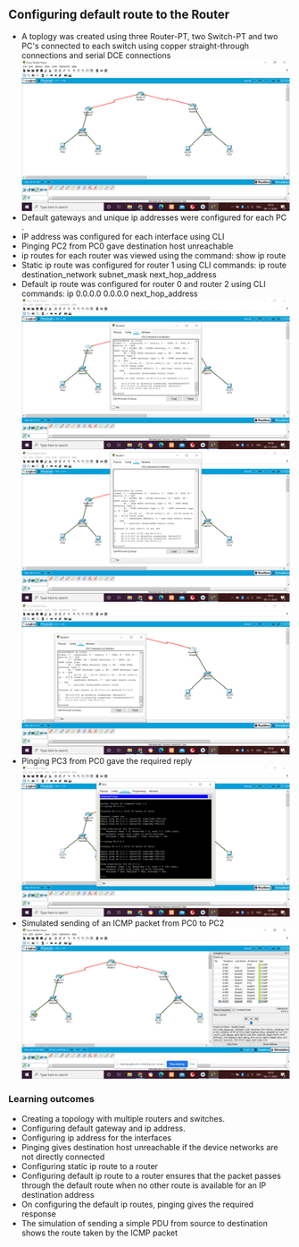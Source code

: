 ## Configuring default route to the Router
<ul>
<li>A toplogy was created using three Router-PT, two Switch-PT and two PC's connected to each switch using copper straight-through connections and serial DCE connections<br>
<img src="https://github.com/18nanma/College-Labs/blob/master/Computer%20Networks%20-1BM18CS031/CN-Lab-4/topology.png"/>
</li>
<li>Default gateways and unique ip addresses were configured for each PC .</li>
<li>IP address was configured for each interface using CLI</li>
<li>Pinging PC2 from PC0 gave destination host unreachable</li>
<li>ip routes for each router was viewed using the command: show ip route</li>
<li>Static ip route was configured for router 1 using CLI commands: ip route destination_network subnet_mask next_hop_address </li>
<li>Default ip route was configured for router 0 and router 2 using CLI commands: ip 0.0.0.0 0.0.0.0 next_hop_address </li>
<img src="https://github.com/18nanma/College-Labs/blob/master/Computer%20Networks%20-1BM18CS031/CN-Lab-4/Router0%20config.png"/>
<img src="https://github.com/18nanma/College-Labs/blob/master/Computer%20Networks%20-1BM18CS031/CN-Lab-4/Router1%20config.png"/>
<img src="https://github.com/18nanma/College-Labs/blob/master/Computer%20Networks%20-1BM18CS031/CN-Lab-4/Router2%20config.png"/>
<br>
<li>Pinging PC3 from PC0 gave the required reply</li>
<img src="https://github.com/18nanma/College-Labs/blob/master/Computer%20Networks%20-1BM18CS031/CN-Lab-4/Ping-Output.png"/>
<br>
<li>Simulated sending of an ICMP packet from PC0 to PC2</li>
<img src="https://github.com/18nanma/College-Labs/blob/master/Computer%20Networks%20-1BM18CS031/CN-Lab-4/Simulation-final.png"/>
<br>
</ul>

### Learning outcomes
<ul>
<li>Creating a topology with multiple routers and switches.</li>
<li>Configuring default gateway and ip address.</li>
<li>Configuring ip address for the interfaces</li>
<li>Pinging gives destination host unreachable if the device networks are not directly connected</li>
<li>Configuring static ip route to a router</li>
<li>Configuring default ip route to a router ensures that the packet passes through the default route when no other route is available for an IP destination address</li>
<li>On configuring the default ip routes, pinging gives the required response</li>
<li>The simulation of sending a simple PDU from source to destination shows the route taken by the ICMP packet</li>
</ul>
